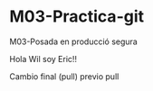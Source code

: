 # M03-Practica-git
M03-Posada en producció segura

Hola Wil soy Eric!!

Cambio final (pull)
previo pull

